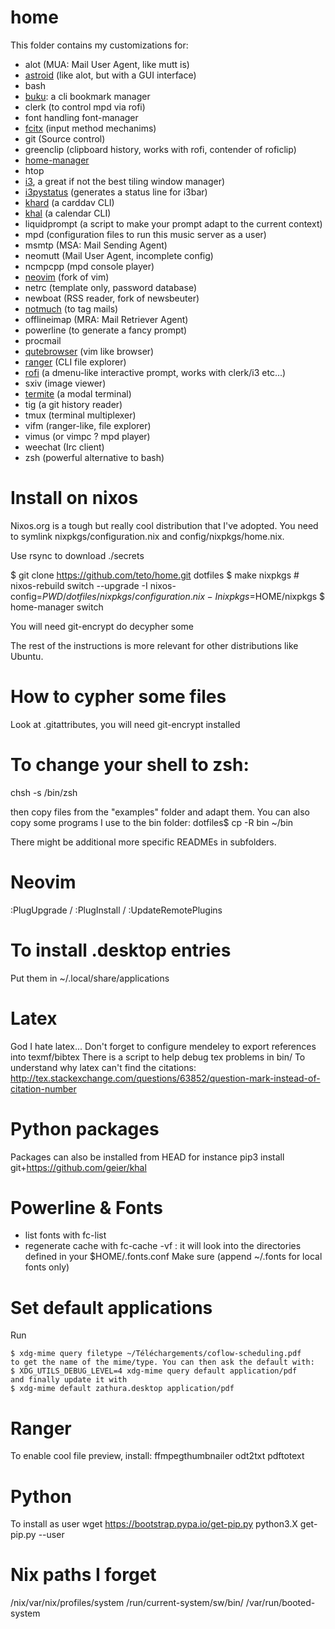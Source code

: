 home
====

This folder contains my customizations for:
* alot (MUA: Mail User Agent, like mutt is)
* [astroid](https://github.com/astroidmail/astroid) (like alot, but with a GUI interface)
* bash
* [buku](https://github.com/jarun/Buku): a cli bookmark manager
* clerk (to control mpd via rofi)
* font handling font-manager
* [fcitx]() (input method mechanims)
* git (Source control)
* greenclip (clipboard history, works with rofi, contender of roficlip)
* [home-manager]()
* htop
* [i3](www.i3wm.org), a great if not the best tiling window manager)
* [i3pystatus](https://github.com/) (generates a status line for i3bar)
* [khard](https://github.com/pimutils/khard) (a carddav CLI)
* [khal](https://github.com/pimutils/khal) (a calendar CLI)
* liquidprompt (a script to make your prompt adapt to the current context)
* mpd (configuration files to run this music server as a user)
* msmtp (MSA: Mail Sending Agent)
* neomutt (Mail User Agent, incomplete config)
* ncmpcpp (mpd console player)
* [neovim](https://github.com/neovim/neovim) (fork of vim)
* netrc (template only, password database)
* newboat (RSS reader, fork of newsbeuter)
* [notmuch](www.notmuch.org) (to tag mails)
* offlineimap (MRA: Mail Retriever Agent)
* powerline (to generate a fancy prompt)
* procmail
* [qutebrowser](www.qutebrowser.org) (vim like browser)
* [ranger](https://github.com/ranger/ranger) (CLI file explorer)
* [rofi](https://github.com/DaveDavenport/rofi) (a dmenu-like interactive prompt, works with clerk/i3 etc...)
* sxiv (image viewer)
* [termite](https://github.com/thestinger/termite) (a modal terminal)
* tig (a git history reader)
* tmux (terminal multiplexer)
* vifm (ranger-like, file explorer)
* vimus (or vimpc ? mpd player)
* weechat (Irc client)
* zsh (powerful alternative to bash)


Install on nixos
====
Nixos.org is a tough but really cool distribution that I've adopted.
You need to symlink nixpkgs/configuration.nix and config/nixpkgs/home.nix.

Use rsync to download ./secrets

$ git clone https://github.com/teto/home.git dotfiles
$ make nixpkgs
\# nixos-rebuild switch --upgrade -I
nixos-config=$PWD/dotfiles/nixpkgs/configuration.nix -I nixpkgs=$HOME/nixpkgs
$ home-manager switch

You will need git-encrypt do decypher some

The rest of the instructions is more relevant for other distributions like
Ubuntu.

How to cypher some files
====
Look at .gitattributes, you will need git-encrypt installed


To change your shell to zsh:
====
chsh -s /bin/zsh <login>


then copy files from the "examples" folder and adapt them.
You can also copy some programs I use to the bin folder:
	dotfiles$ cp -R bin ~/bin

There might be additional more specific READMEs in subfolders.


Neovim
====
:PlugUpgrade / :PlugInstall / :UpdateRemotePlugins


To install .desktop entries
====
Put them in
~/.local/share/applications

Latex
====
God I hate latex...
Don't forget to configure mendeley to export references into texmf/bibtex
There is a script to help debug tex problems in bin/
To understand why latex can't find the citations:
http://tex.stackexchange.com/questions/63852/question-mark-instead-of-citation-number

Python packages
====

Packages can also be installed from HEAD
for instance pip3 install git+https://github.com/geier/khal

Powerline & Fonts
====

* list fonts with fc-list
* regenerate cache with fc-cache -vf : it will look into the directories defined in your $HOME/.fonts.conf
Make sure (append ~/.fonts for local fonts only)

Set default applications
====
Run 
```
$ xdg-mime query filetype ~/Téléchargements/coflow-scheduling.pdf
to get the name of the mime/type. You can then ask the default with:
$ XDG_UTILS_DEBUG_LEVEL=4 xdg-mime query default application/pdf
and finally update it with
$ xdg-mime default zathura.desktop application/pdf
```

Ranger
===
To enable cool file preview, install:
ffmpegthumbnailer odt2txt pdftotext

Python
====
To install as user
wget https://bootstrap.pypa.io/get-pip.py
python3.X get-pip.py --user

Nix paths I forget
===
/nix/var/nix/profiles/system
/run/current-system/sw/bin/
/var/run/booted-system
